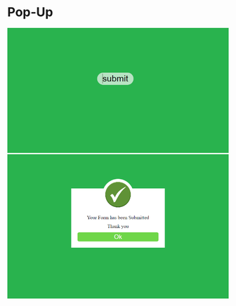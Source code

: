 # Pop-Up
<img src="https://github.com/avinashkumar71/Pop-Up/blob/main/pop1.png"> <img src="https://github.com/avinashkumar71/Pop-Up/blob/main/pop2.png">


